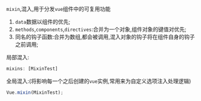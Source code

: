 `mixin`,混入,用于分发`vue`组件中的可复用功能

1. `data`数据以组件的优先;
2. `methods`,`components`,`directives`:合并为一个对象,组件对象的键值对优先;
3. 同名的钩子函数:合并为数组,都会被调用,混入对象的钩子将在组件自身的钩子之前调用;

局部混入:

```js
mixins: [MixinTest]
```

全局混入:(将影响每一个之后创建的`vue`实例,常用来为自定义选项注入处理逻辑)

```js
Vue.mixin(MixinTest);
```


